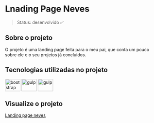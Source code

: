 ﻿# Lnading Page Neves
 
 >Status: desenvolvido ✅

## Sobre o projeto
<p> 
  O projeto é uma landing page feita para o meu pai, que conta um pouco sobre ele e o seu projetos já concluidos.
  <br>
</p>
 
 ## Tecnologias utilizadas no projeto 
 <div>
  <img align="center" alt="bootstrap" height="40" width="50" src="https://cdn.jsdelivr.net/gh/devicons/devicon/icons/bootstrap/bootstrap-original.svg" />
  <img align="center" alt="gulp" height="40" width="50" src="https://cdn.jsdelivr.net/gh/devicons/devicon/icons/gulp/gulp-plain.svg" />
  <img align="center" alt="gulp" height="40" width="50" src="https://cdn.jsdelivr.net/gh/devicons/devicon/icons/sass/sass-original.svg" />
 </div>
  
 ## Visualize o projeto 
 <a href="">Landing page neves</a>
